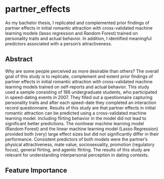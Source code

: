 # partner_effects
As my bachelor thesis, I replicated and complemented prior findings of partner effects in initial romantic attraction with cross-validated machine learning models (lasso regression and Random Forest) trained on personality traits and actual behavior. In addition, I identified meaningful predictors associated with a person’s attractiveness. 

## Abstract
Why are some people perceived as more desirable than others? The overall goal of this study is
to replicate, complement and extent prior findings of partner effects in initial romantic attraction with
cross-validated machine learning models trained on self-reports and actual behavior. This study used a
sample consisting of 186 undergraduate students, who participated in speed-dating events in 2007. They
filled out a questionnaire capturing personality traits and after each speed-date they completed an
interaction record questionnaire. Results of this study are that partner effects in initial romantic attraction
can be predicted using a cross-validated machine learning model. Including flirting behavior in the model
did not lead to significant better predictions. The nonlinear machine learning model (Random Forest)
and the linear machine learning model (Lasso Regression) provided both (very) large effect sizes but did
not significantly differ in their performance. Consistent predictors of both models were the partner’s
physical attractiveness, mate value, sociosexuality, promotion (regulatory focus), general flirting, and
agentic flirting. The results of this study are relevant for understanding interpersonal perception in dating
contexts.

## Feature Importance

